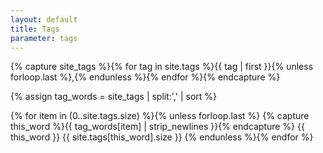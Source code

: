 ```yaml
---
layout: default
title: Tags
parameter: tags
---
```


{% capture site_tags %}{% for tag in site.tags %}{{ tag | first }}{% unless forloop.last %},{% endunless %}{% endfor %}{% endcapture %}

{% assign tag_words = site_tags | split:',' | sort %}

{% for item in (0..site.tags.size) %}{% unless forloop.last %} {% capture this_word %}{{ tag_words[item] | strip_newlines }}{% endcapture %}
{{ this_word }} {{ site.tags[this_word].size }}
{% endunless %}{% endfor %}
